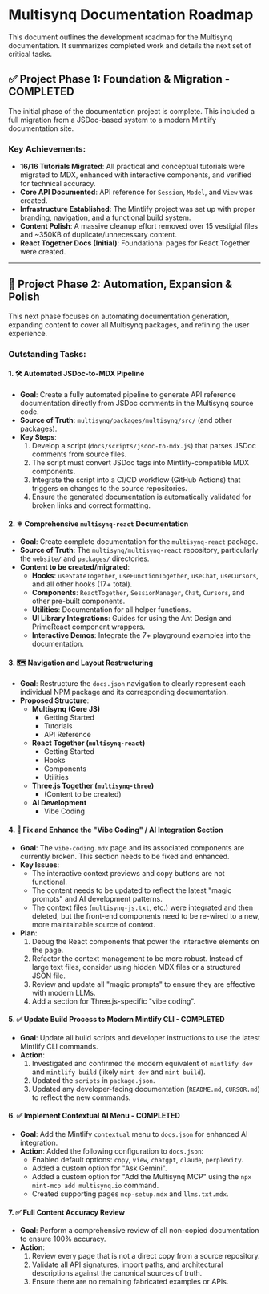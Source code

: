 # Multisynq Documentation Roadmap

This document outlines the development roadmap for the Multisynq documentation. It summarizes completed work and details the next set of critical tasks.

## ✅ **Project Phase 1: Foundation & Migration - COMPLETED**

The initial phase of the documentation project is complete. This included a full migration from a JSDoc-based system to a modern Mintlify documentation site.

### **Key Achievements:**
-   **16/16 Tutorials Migrated**: All practical and conceptual tutorials were migrated to MDX, enhanced with interactive components, and verified for technical accuracy.
-   **Core API Documented**: API reference for `Session`, `Model`, and `View` was created.
-   **Infrastructure Established**: The Mintlify project was set up with proper branding, navigation, and a functional build system.
-   **Content Polish**: A massive cleanup effort removed over 15 vestigial files and ~350KB of duplicate/unnecessary content.
-   **React Together Docs (Initial)**: Foundational pages for React Together were created.

---

## 🚀 **Project Phase 2: Automation, Expansion & Polish**

This next phase focuses on automating documentation generation, expanding content to cover all Multisynq packages, and refining the user experience.

### **Outstanding Tasks:**

#### **1. 🛠️ Automated JSDoc-to-MDX Pipeline**

-   **Goal**: Create a fully automated pipeline to generate API reference documentation directly from JSDoc comments in the Multisynq source code.
-   **Source of Truth**: `multisynq/packages/multisynq/src/` (and other packages).
-   **Key Steps**:
    1.  Develop a script (`docs/scripts/jsdoc-to-mdx.js`) that parses JSDoc comments from source files.
    2.  The script must convert JSDoc tags into Mintlify-compatible MDX components.
    3.  Integrate the script into a CI/CD workflow (GitHub Actions) that triggers on changes to the source repositories.
    4.  Ensure the generated documentation is automatically validated for broken links and correct formatting.

#### **2. ⚛️ Comprehensive `multisynq-react` Documentation**

-   **Goal**: Create complete documentation for the `multisynq-react` package.
-   **Source of Truth**: The `multisynq/multisynq-react` repository, particularly the `website/` and `packages/` directories.
-   **Content to be created/migrated**:
    -   **Hooks**: `useStateTogether`, `useFunctionTogether`, `useChat`, `useCursors`, and all other hooks (17+ total).
    -   **Components**: `ReactTogether`, `SessionManager`, `Chat`, `Cursors`, and other pre-built components.
    -   **Utilities**: Documentation for all helper functions.
    -   **UI Library Integrations**: Guides for using the Ant Design and PrimeReact component wrappers.
    -   **Interactive Demos**: Integrate the 7+ playground examples into the documentation.

#### **3. 🗺️ Navigation and Layout Restructuring**

-   **Goal**: Restructure the `docs.json` navigation to clearly represent each individual NPM package and its corresponding documentation.
-   **Proposed Structure**:
    -   **Multisynq (Core JS)**
        -   Getting Started
        -   Tutorials
        -   API Reference
    -   **React Together (`multisynq-react`)**
        -   Getting Started
        -   Hooks
        -   Components
        -   Utilities
    -   **Three.js Together (`multisynq-three`)**
        -   (Content to be created)
    -   **AI Development**
        -   Vibe Coding

#### **4. 🤖 Fix and Enhance the "Vibe Coding" / AI Integration Section**

-   **Goal**: The `vibe-coding.mdx` page and its associated components are currently broken. This section needs to be fixed and enhanced.
-   **Key Issues**:
    -   The interactive context previews and copy buttons are not functional.
    -   The content needs to be updated to reflect the latest "magic prompts" and AI development patterns.
    -   The context files (`multisynq-js.txt`, etc.) were integrated and then deleted, but the front-end components need to be re-wired to a new, more maintainable source of context.
-   **Plan**:
    1.  Debug the React components that power the interactive elements on the page.
    2.  Refactor the context management to be more robust. Instead of large text files, consider using hidden MDX files or a structured JSON file.
    3.  Review and update all "magic prompts" to ensure they are effective with modern LLMs.
    4.  Add a section for Three.js-specific "vibe coding".

#### **5. ✅ Update Build Process to Modern Mintlify CLI - COMPLETED**

-   **Goal**: Update all build scripts and developer instructions to use the latest Mintlify CLI commands.
-   **Action**:
    1.  Investigated and confirmed the modern equivalent of `mintlify dev` and `mintlify build` (likely `mint dev` and `mint build`).
    2.  Updated the `scripts` in `package.json`.
    3.  Updated any developer-facing documentation (`README.md`, `CURSOR.md`) to reflect the new commands.

#### **6. ✅ Implement Contextual AI Menu - COMPLETED**

-   **Goal**: Add the Mintlify `contextual` menu to `docs.json` for enhanced AI integration.
-   **Action**: Added the following configuration to `docs.json`:
    -   Enabled default options: `copy`, `view`, `chatgpt`, `claude`, `perplexity`.
    -   Added a custom option for "Ask Gemini".
    -   Added a custom option for "Add the Multisynq MCP" using the `npx mint-mcp add multisynq.io` command.
    -   Created supporting pages `mcp-setup.mdx` and `llms.txt.mdx`.

#### **7. ✅ Full Content Accuracy Review**

-   **Goal**: Perform a comprehensive review of all non-copied documentation to ensure 100% accuracy.
-   **Action**:
    1.  Review every page that is not a direct copy from a source repository.
    2.  Validate all API signatures, import paths, and architectural descriptions against the canonical sources of truth.
    3.  Ensure there are no remaining fabricated examples or APIs. 